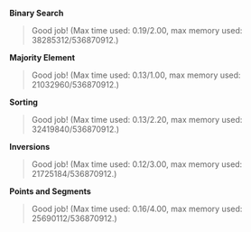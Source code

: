 **Binary Search**
>Good job! (Max time used: 0.19/2.00, max memory used: 38285312/536870912.)

**Majority Element**
>Good job! (Max time used: 0.13/1.00, max memory used: 21032960/536870912.)

**Sorting**
>Good job! (Max time used: 0.13/2.20, max memory used: 32419840/536870912.)

**Inversions**
>Good job! (Max time used: 0.12/3.00, max memory used: 21725184/536870912.)

**Points and Segments**
>Good job! (Max time used: 0.16/4.00, max memory used: 25690112/536870912.)
